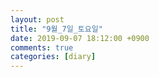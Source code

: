 ```yaml
---
layout: post
title: "9월_7일_토요일"
date: 2019-09-07 18:12:00 +0900
comments: true 
categories: [diary] 
---
```

